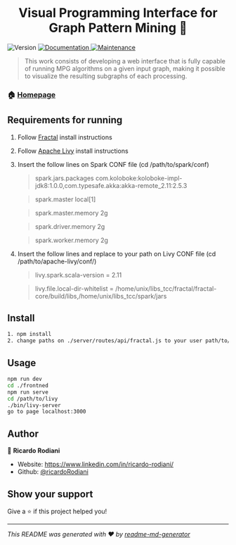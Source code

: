 <h1 align="center">Visual Programming Interface for Graph Pattern Mining 👋</h1>
<p>
  <img alt="Version" src="https://img.shields.io/badge/version-1.0.0-blue.svg?cacheSeconds=2592000" />
  <a href="https://github.com/ricardoRodiani/vpl-fractal#readme" target="_blank">
    <img alt="Documentation" src="https://img.shields.io/badge/documentation-yes-brightgreen.svg" />
  </a>
  <a href="https://github.com/ricardoRodiani/vpl-fractal/graphs/commit-activity" target="_blank">
    <img alt="Maintenance" src="https://img.shields.io/badge/Maintained%3F-yes-green.svg" />
  </a>
</p>

> This work consists of developing a web interface that is fully capable of running MPG algorithms on a given input graph, making it possible to visualize the resulting subgraphs of each processing.

### 🏠 [Homepage](https://github.com/ricardoRodiani/vpl-fractal#readme)

## Requirements for running

1. Follow [Fractal](https://github.com/dccspeed/fractal/tree/vd_visualprog_experimental) install instructions
2. Follow [Apache Livy](https://livy.apache.org/get-started/) install instructions
3. Insert the follow lines on Spark CONF file (cd /path/to/spark/conf)

   > spark.jars.packages com.koloboke:koloboke-impl-jdk8:1.0.0,com.typesafe.akka:akka-remote_2.11:2.5.3

   > spark.master local[1]

   > spark.master.memory 2g

   > spark.driver.memory 2g

   > spark.worker.memory 2g

4. Insert the follow lines and replace to your path on Livy CONF file (cd /path/to/apache-livy/conf/)

   > livy.spark.scala-version = 2.11

   > livy.file.local-dir-whitelist = /home/unix/libs_tcc/fractal/fractal-core/build/libs,/home/unix/libs_tcc/spark/jars

## Install

```sh
1. npm install
2. change paths on ./server/routes/api/fractal.js to your user path/to/fractal
```

## Usage

```sh
npm run dev
cd ./frontned
npm run serve
cd /path/to/livy
./bin/livy-server
go to page localhost:3000
```

## Author

👤 **Ricardo Rodiani**

- Website: https://www.linkedin.com/in/ricardo-rodiani/
- Github: [@ricardoRodiani](https://github.com/ricardoRodiani)

## Show your support

Give a ⭐️ if this project helped you!

---

_This README was generated with ❤️ by [readme-md-generator](https://github.com/kefranabg/readme-md-generator)_
